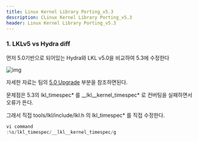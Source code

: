 ```yaml
---
title: Linux Kernel Library Porting_v5.3
description: CLinux Kernel Library Porting_v5.3
header: Linux Kernel Library Porting_v5.3
---
```



### 1. LKLv5 vs Hydra diff
  먼저 5.0기반으로 되어있는 Hydra와 LKL v5.0을 비교하여 5.3에 수정한다

  ![img](/img/2019-10-12_1.png)

  자세한 자료는 팀의 [5.0 Upgrade](https://github.com/NJhyo/bobfuzzer/blob/master/Fuzzer/NJhyo/lkl_diff_upgrade/lkl_diff_upgrade.md) 부분을 참조하면된다.

  문제점은 5.3의 lkl_timespec\* 를 __lkl__kernel_timespec\* 로 컨버팅을 실패하면서 오류가 뜬다.

  그래서 직접 tools/lkl/include/lkl.h 의 lkl_timespec\* 를 직접 수정한다.
  ```C
  vi command
  :%s/lkl_timespec/__lkl__kernel_timespec/g
  ```

  

